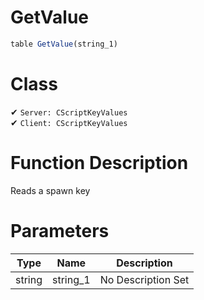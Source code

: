 # GetValue
```js
table GetValue(string_1)
```
# Class
✔ `Server: CScriptKeyValues`  
✔ `Client: CScriptKeyValues`  

# Function Description
Reads a spawn key
# Parameters
Type|Name|Description
--|--|--
string|string_1|No Description Set
